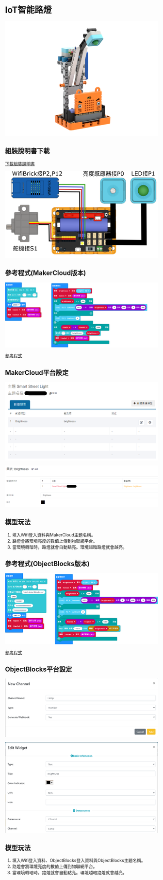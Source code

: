 # IoT智能路燈

![](./images/iot_streetlamp.png)

## 組裝說明書下載

[下載組裝說明書](https://github.com/kittenbothk/kittenbothk/raw/master/Kits/classroom_inventor/iot_instructions/images/streetlamp.pdf)

![](./images/lamp_wire.png)

## 參考程式(MakerCloud版本)

![](./images/lamp_code.png)

[參考程式](https://makecode.microbit.org/_F629j8DTKAe0)

## MakerCloud平台設定

![](./images/lamp_makercloud1.png)

![](./images/lamp_makercloud2.png)

## 模型玩法

1. 填入Wifi登入資料與MakerCloud主題名稱。
2. 路燈會將環境亮度的數值上傳到物聯網平台。
3. 當環境轉暗時，路燈就會自動點亮。環境越暗路燈就會越亮。

## 參考程式(ObjectBlocks版本)

![](./images/lamp_code_objectblocks.png)

[參考程式](https://makecode.microbit.org/_YrJELVRmmJMm)

## ObjectBlocks平台設定

![](./images/lamp_objectblocks1.png)

![](./images/lamp_objectblocks2.png)

## 模型玩法

1. 填入Wifi登入資料、ObjectBlocks登入資料與ObjectBlocks主題名稱。
2. 路燈會將環境亮度的數值上傳到物聯網平台。
3. 當環境轉暗時，路燈就會自動點亮。環境越暗路燈就會越亮。